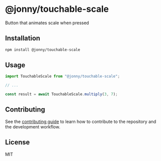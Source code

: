 # @jonny/touchable-scale

Button that animates scale when pressed

## Installation

```sh
npm install @jonny/touchable-scale
```

## Usage

```js
import TouchableScale from "@jonny/touchable-scale";

// ...

const result = await TouchableScale.multiply(3, 7);
```

## Contributing

See the [contributing guide](CONTRIBUTING.md) to learn how to contribute to the repository and the development workflow.

## License

MIT
